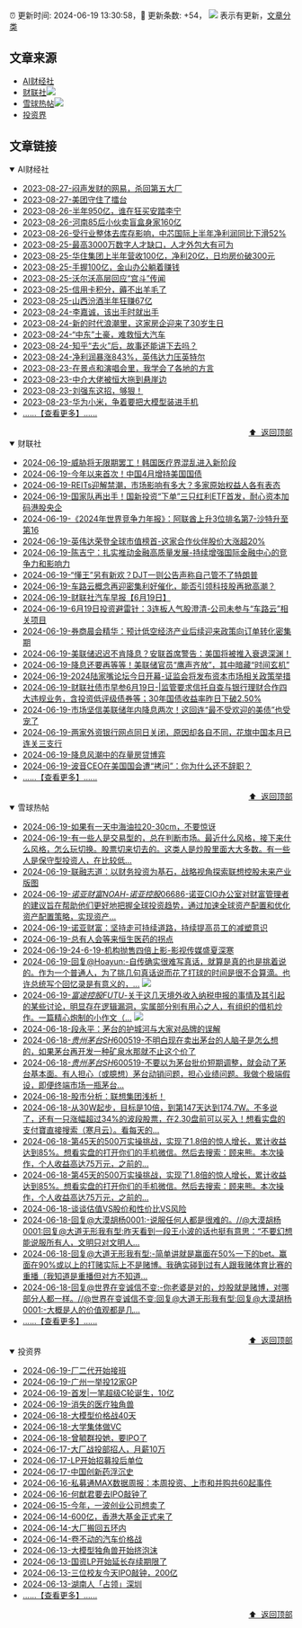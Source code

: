 ##

:alarm_clock: 更新时间: 2024-06-19 13:30:58，:rocket: 更新条数: +54， ![](/assets/dot.png) 表示有更新，[文章分类](/TAGS.md)

## 文章来源

- [AI财经社](#ai财经社)  
- [财联社](#财联社)![](/assets/dot.png)   
- [雪球热帖](#雪球热帖)![](/assets/dot.png)   
- [投资界](#投资界)  

## 文章链接

<details open>
<summary id="ai财经社">
 AI财经社
</summary>


- [2023-08-27-闷声发财的网易，杀回第五大厂](https://www.aicaijing.com.cn/article/18610)  
- [2023-08-27-美团守住了擂台](https://www.aicaijing.com.cn/article/18611)  
- [2023-08-26-半年950亿，谁在狂买安踏李宁](https://www.aicaijing.com.cn/article/18607)  
- [2023-08-26-河南85后小伙卖盲盒身家160亿](https://www.aicaijing.com.cn/article/18608)  
- [2023-08-26-受行业整体去库存影响，中芯国际上半年净利润同比下滑52%](https://www.aicaijing.com.cn/article/18609)  
- [2023-08-25-最高3000万数字人才缺口，人才外包大有可为](https://www.aicaijing.com.cn/article/18601)  
- [2023-08-25-华住集团上半年营收100亿，净利20亿，日均房价破300元](https://www.aicaijing.com.cn/article/18602)  
- [2023-08-25-手握100亿，金山办公躺着赚钱](https://www.aicaijing.com.cn/article/18603)  
- [2023-08-25-沃尔沃高层回应“宫斗”传闻](https://www.aicaijing.com.cn/article/18604)  
- [2023-08-25-信用卡积分，薅不出羊毛了](https://www.aicaijing.com.cn/article/18605)  
- [2023-08-25-山西汾酒半年狂赚67亿](https://www.aicaijing.com.cn/article/18606)  
- [2023-08-24-李嘉诚，该出手时就出手](https://www.aicaijing.com.cn/article/18596)  
- [2023-08-24-新的时代浪潮里，这家房企迎来了30岁生日](https://www.aicaijing.com.cn/article/18597)  
- [2023-08-24-“中东”土豪，难救恒大汽车](https://www.aicaijing.com.cn/article/18598)  
- [2023-08-24-知乎“去火”后，故事还能讲下去吗？](https://www.aicaijing.com.cn/article/18599)  
- [2023-08-24-净利润暴涨843%，英伟达力压英特尔](https://www.aicaijing.com.cn/article/18600)  
- [2023-08-23-在景点和演唱会里，我学会了各地的方言](https://www.aicaijing.com.cn/article/18591)  
- [2023-08-23-中介大佬被恒大拖到悬崖边](https://www.aicaijing.com.cn/article/18592)  
- [2023-08-23-刘强东这招，够狠！](https://www.aicaijing.com.cn/article/18593)  
- [2023-08-23-华为小米，争着要把大模型装进手机](https://www.aicaijing.com.cn/article/18594)  
- [......【查看更多】......](/details/AI财经社.md)

<div align="right"><a href="#文章来源">⬆ &nbsp;返回顶部</a></div>
</details>

<details open>
<summary id="财联社">
 财联社
</summary>


- [2024-06-19-威胁将无限期罢工！韩国医疗界混乱进入新阶段](https://www.cls.cn/detail/1708390)  
- [2024-06-19-今年以来首次！中国4月增持美国国债](https://www.cls.cn/detail/1708389)  
- [2024-06-19-REITs迎解禁潮，市场影响有多大？多家原始权益人各有表态](https://www.cls.cn/detail/1708406)  
- [2024-06-19-国家队再出手！国新投资“下单”三只红利ETF首发，耐心资本加码港股央企](https://www.cls.cn/detail/1708402)  
- [2024-06-19-《2024年世界竞争力年报》：阿联酋上升3位排名第7-沙特升至第16](https://www.cls.cn/detail/1708368)  
- [2024-06-19-英伟达荣登全球市值榜首-这家合作伙伴股价大涨超20%](https://www.cls.cn/detail/1708337)  
- [2024-06-19-陈吉宁：扎实推动金融高质量发展-持续增强国际金融中心的竞争力和影响力](https://www.cls.cn/detail/1708268)  
- [2024-06-19-“懂王”另有新欢？DJT一则公告声称自己管不了特朗普](https://www.cls.cn/detail/1708280)  
- [2024-06-19-车路云概念再迎密集利好催化，能否引领科技股再掀高潮？](https://www.cls.cn/detail/1708232)  
- [2024-06-19-财联社汽车早报【6月19日】](https://www.cls.cn/detail/1708175)  
- [2024-06-19-6月19日投资避雷针：3连板人气股澄清-公司未参与“车路云”相关项目](https://www.cls.cn/detail/1708147)  
- [2024-06-19-券商晨会精华：预计低空经济产业后续迎来政策向订单转化密集期](https://www.cls.cn/detail/1708151)  
- [2024-06-19-美联储迟迟不肯降息？安联首席警告：美国将被推入衰退深渊！](https://www.cls.cn/detail/1708153)  
- [2024-06-19-降息还要再等等！美联储官员“鹰声齐放”，其中暗藏“时间玄机”](https://www.cls.cn/detail/1708157)  
- [2024-06-19-2024陆家嘴论坛今日开幕-证监会将发布资本市场相关政策举措](https://www.cls.cn/detail/1708185)  
- [2024-06-19-财联社债市早参6月19日-|监管要求信托自查与银行理财合作四大违规业务，含投资低评级债券等；30年国债收益率昨日下破2.50%](https://www.cls.cn/detail/1708163)  
- [2024-06-19-市场坚信美联储年内降息两次！这回连“最不受欢迎的美债”也受宠了](https://www.cls.cn/detail/1708187)  
- [2024-06-19-两家外资银行网点同日关闭，原因却各自不同，花旗中国本月已连关三支行](https://www.cls.cn/detail/1708261)  
- [2024-06-19-降息风潮中的存量房贷博弈](https://www.cls.cn/detail/1708277)  
- [2024-06-19-波音CEO在美国国会遭“拷问”：你为什么还不辞职？](https://www.cls.cn/detail/1708296)  
- [......【查看更多】......](/details/财联社.md)

<div align="right"><a href="#文章来源">⬆ &nbsp;返回顶部</a></div>
</details>

<details open>
<summary id="雪球热帖">
 雪球热帖
</summary>


- [2024-06-19-如果有一天中海油拉20-30cm，不要惊讶](https://xueqiu.com/8893943149/294376543)  
- [2024-06-19-有一些人是交易型的，总在判断市场。最近什么风格，接下来什么风格，怎么玩切换。股票切来切去的。这类人是炒股里面大大多数。有一些人是保守型投资人，在比较低...](https://xueqiu.com/9887656769/294381977)  
- [2024-06-19-联融志道：以财务投资为基石，战略视角探索联想控股未来产业版图](https://xueqiu.com/5226164677/294343222)  
- [2024-06-19-$诺亚财富NOAH$-$诺亚控股06686$-诺亚CIO办公室对财富管理者的建议旨在帮助他们更好地把握全球投资趋势，通过加速全球资产配置和优化资产配置策略，实现资产...](https://xueqiu.com/4342399646/294312320)  
- [2024-06-19-诺亚财富：坚持走可持续道路，持续提高员工的减塑意识](https://xueqiu.com/7951417012/294358867)  
- [2024-06-19-总有人会等来恒生医药的拐点](https://xueqiu.com/9598793634/294304288)  
- [2024-06-19-24-6-19-机构抛售四倍上影-影视传媒盛夏深寒](https://xueqiu.com/8772786299/294370270)  
- [2024-06-19-回复@Hoayun:-自传确实很难写真话，就算是真的也是挑着说的。作为一个普通人，为了挑几句真话说而花了打球的时间是很不合算滴。也许总统写个回忆录是有意义的，...](https://xueqiu.com/1247347556/294378931) ![](/assets/new.png)  
- [2024-06-19-$富途控股FUTU$-关于这几天境外收入纳税申报的事情及其引起的某些讨论，明显存在逻辑漏洞，实属部分别有用心之人，有组织的借机炒作。一篇精心炮制的小作文（...](https://xueqiu.com/2585498500/294380064) ![](/assets/new.png)  
- [2024-06-18-段永平：茅台的护城河与大家对品牌的误解](https://xueqiu.com/7934656604/294260168)  
- [2024-06-18-$贵州茅台SH600519$-不明白现在卖出茅台的人脑子是怎么想的，如果茅台再开发一种矿泉水那就不止这个价了](https://xueqiu.com/2191415336/294208987)  
- [2024-06-18-$贵州茅台SH600519$-不要以为茅台批价短期调整，就会动了茅台基本面。有人担心（或臆想）茅台动销问题，担心业绩问题。我做个极端假设，即便终端市场一瓶茅台...](https://xueqiu.com/9262059293/294179741)  
- [2024-06-18-股市分析：联想集团浅析！](https://xueqiu.com/8907884839/294194286)  
- [2024-06-18-从30W起步，目标是10倍，到第147天达到174.7W。不多说了，还有一只涨幅超过34%的波段股票，在2.30盘前可以买入！想看实盘的支付寶直接搜索（寒月云）。看每天的...](https://xueqiu.com/3841337144/294189967)  
- [2024-06-18-第45天的500万实操挑战，实现了1.8倍的惊人增长，累计收益达到85%。想看实盘的打开你们的手机微信。然后去搜索：顾来熊。本次操作，个人收益高达75万元，之前的...](https://xueqiu.com/1065237324/294145671)  
- [2024-06-18-第45天的500万实操挑战，实现了1.8倍的惊人增长，累计收益达到85%。想看实盘的打开你们的手机微信。然后去搜索：顾来熊。本次操作，个人收益高达75万元，之前的...](https://xueqiu.com/1937243490/294146725)  
- [2024-06-18-谈谈估值VS股价和性价比VS风险](https://xueqiu.com/2792218779/294152955)  
- [2024-06-18-回复@大漠胡杨0001:-说服任何人都是很难的。//@大漠胡杨0001:回复@大道无形我有型:昨天看到一段王小波的话也挺有意思：“不要幻想能说服所有人，文明只对文明人...](https://xueqiu.com/1247347556/294153405)  
- [2024-06-18-回复@大道无形我有型:-简单讲就是赢面在50%一下的bet。赢面在90%或以上的打赌实际上不是赌博。我确实碰到过有人跟我赌体育比赛的重播（我知道是重播但对方不知道...](https://xueqiu.com/1247347556/294185738)  
- [2024-06-18-回复@世界在变诚信不变:-你老婆是对的，炒股就是赌博，对哪部分人都一样。//@世界在变诚信不变:回复@大道无形我有型:回复@大漠胡杨0001:-大概是人的价值观都是几...](https://xueqiu.com/1247347556/294184325)  
- [......【查看更多】......](/details/雪球热帖.md)

<div align="right"><a href="#文章来源">⬆ &nbsp;返回顶部</a></div>
</details>

<details open>
<summary id="投资界">
 投资界
</summary>


- [2024-06-19-厂二代开始接班](https://posts.careerengine.us/p/66722f205113b4676d284c1d)  
- [2024-06-19-广州一举投12家GP](https://posts.careerengine.us/p/66722f205113b4676d284c15)  
- [2024-06-19-首发|一笔超级C轮诞生，10亿](https://posts.careerengine.us/p/66722f205113b4676d284c0d)  
- [2024-06-19-消失的医疗独角兽](https://posts.careerengine.us/p/66722f2ff95bbe678f2c2e63)  
- [2024-06-18-大模型价格战40天](https://posts.careerengine.us/p/66713fc1f7253a1e2e703db7)  
- [2024-06-18-大学集体做VC](https://posts.careerengine.us/p/66713fc1f7253a1e2e703dbf)  
- [2024-06-18-曾毓群投她，要IPO了](https://posts.careerengine.us/p/66713fb3f9a5bc1dc0cf5b5b)  
- [2024-06-17-大厂战投部招人，月薪10万](https://posts.careerengine.us/p/667050892b8b244bed6e1e11)  
- [2024-06-17-LP开始招募投后单位](https://posts.careerengine.us/p/6670508a2b8b244bed6e1e19)  
- [2024-06-17-中国创新药浮沉史](https://posts.careerengine.us/p/6670508a2b8b244bed6e1e28)  
- [2024-06-16-私募通MAX数据周报：本周投资、上市和并购共60起事件](https://posts.careerengine.us/p/666ee3139f458d792278acfa)  
- [2024-06-16-何猷君要去IPO敲钟了](https://posts.careerengine.us/p/666ee300c3464b78a97c6a76)  
- [2024-06-15-今年，一波创业公司想卖了](https://posts.careerengine.us/p/666d449be60f530537516727)  
- [2024-06-14-600亿，香港大基金正式来了](https://posts.careerengine.us/p/666bf53d13fe8d207fb3545a)  
- [2024-06-14-大厂搬回五环内](https://posts.careerengine.us/p/666bf53d13fe8d207fb35452)  
- [2024-06-14-卷不动的汽车价格战](https://posts.careerengine.us/p/666bf54cac771b20ea72df0c)  
- [2024-06-13-大模型独角兽开始挤泡沫](https://posts.careerengine.us/p/666a694e2a54a2443d22c868)  
- [2024-06-13-国资LP开始延长存续期限了](https://posts.careerengine.us/p/666a694f2a54a2443d22c878)  
- [2024-06-13-三位校友今天IPO敲钟，200亿](https://posts.careerengine.us/p/666a694f2a54a2443d22c870)  
- [2024-06-13-湖南人「占领」深圳](https://posts.careerengine.us/p/666a695ec8aa6c44680643ae)  
- [......【查看更多】......](/details/投资界.md)

<div align="right"><a href="#文章来源">⬆ &nbsp;返回顶部</a></div>
</details>
